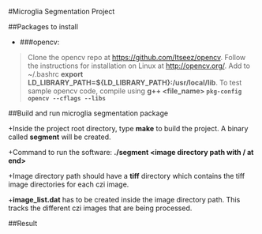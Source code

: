 #Microglia Segmentation Project

##Packages to install

+ ###opencv: 
>Clone the opencv repo at https://github.com/Itseez/opencv. Follow the 
instructions for installation on Linux at http://opencv.org/. Add to 
~/.bashrc **export LD\_LIBRARY\_PATH=${LD\_LIBRARY\_PATH}:/usr/local/lib**. 
To test sample opencv code, compile using 
**g++ <file\_name> `pkg-config opencv --cflags --libs`**


##Build and run microglia segmentation package

+Inside the project root directory, type **make** to build the project.
A binary called **segment** will be created.

+Command to run the software: 
**./segment <image directory path with / at end>**

+Image directory path should have a **tiff** directory which contains the 
tiff image directories for each czi image.

+**image_list.dat** has to be created inside the image directory path. This 
tracks the different czi images that are being processed.

##Result

